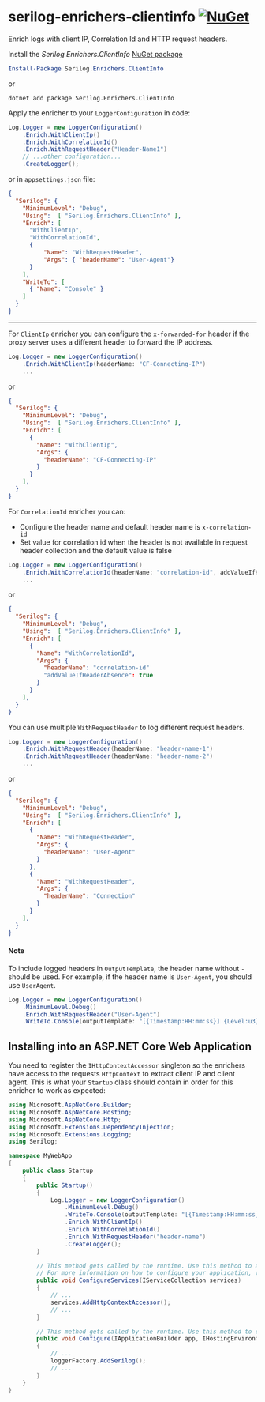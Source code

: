 # serilog-enrichers-clientinfo [![NuGet](http://img.shields.io/nuget/v/Serilog.Enrichers.ClientInfo.svg?style=flat)](https://www.nuget.org/packages/Serilog.Enrichers.ClientInfo/)
Enrich logs with client IP, Correlation Id and HTTP request headers.

Install the _Serilog.Enrichers.ClientInfo_ [NuGet package](https://www.nuget.org/packages/Serilog.Enrichers.ClientInfo/)

```powershell
Install-Package Serilog.Enrichers.ClientInfo
```
or
```shell
dotnet add package Serilog.Enrichers.ClientInfo
```

Apply the enricher to your `LoggerConfiguration` in code:

```csharp
Log.Logger = new LoggerConfiguration()
    .Enrich.WithClientIp()
    .Enrich.WithCorrelationId()
    .Enrich.WithRequestHeader("Header-Name1")
    // ...other configuration...
    .CreateLogger();
```

or in `appsettings.json` file:
```json
{
  "Serilog": {
    "MinimumLevel": "Debug",
    "Using":  [ "Serilog.Enrichers.ClientInfo" ],
    "Enrich": [ 
      "WithClientIp", 
      "WithCorrelationId",
      { 
          "Name": "WithRequestHeader", 
          "Args": { "headerName": "User-Agent"}
      }
    ],
    "WriteTo": [
      { "Name": "Console" }
    ]
  }
}
```

---

For `ClientIp` enricher you can configure the `x-forwarded-for` header if the proxy server uses a different header to forward the IP address.
```csharp
Log.Logger = new LoggerConfiguration()
    .Enrich.WithClientIp(headerName: "CF-Connecting-IP")
    ...
```
or
```json
{
  "Serilog": {
    "MinimumLevel": "Debug",
    "Using":  [ "Serilog.Enrichers.ClientInfo" ],
    "Enrich": [ 
      {
        "Name": "WithClientIp",
        "Args": {
          "headerName": "CF-Connecting-IP"
        }
      }
    ],
  }
}
```

For `CorrelationId` enricher you can:
- Configure the header name and default header name is `x-correlation-id`
- Set value for correlation id when the header is not available in request header collection and the default value is false
```csharp
Log.Logger = new LoggerConfiguration()
    .Enrich.WithCorrelationId(headerName: "correlation-id", addValueIfHeaderAbsence: true)
    ...
```
or
```json
{
  "Serilog": {
    "MinimumLevel": "Debug",
    "Using":  [ "Serilog.Enrichers.ClientInfo" ],
    "Enrich": [ 
      {
        "Name": "WithCorrelationId",
        "Args": {
          "headerName": "correlation-id"
          "addValueIfHeaderAbsence": true
        }
      }
    ],
  }
}
```

You can use multiple `WithRequestHeader` to log different request headers.
```csharp
Log.Logger = new LoggerConfiguration()
    .Enrich.WithRequestHeader(headerName: "header-name-1")
    .Enrich.WithRequestHeader(headerName: "header-name-2")
    ...
```
or
```json
{
  "Serilog": {
    "MinimumLevel": "Debug",
    "Using":  [ "Serilog.Enrichers.ClientInfo" ],
    "Enrich": [ 
      {
        "Name": "WithRequestHeader",
        "Args": {
          "headerName": "User-Agent"
        }
      },
      {
        "Name": "WithRequestHeader",
        "Args": {
          "headerName": "Connection"
        }
      }
    ],
  }
}
```

#### Note
To include logged headers in `OutputTemplate`, the header name without `-` should be used. For example, if the header name is `User-Agent`, you should use `UserAgent`.
```csharp
Log.Logger = new LoggerConfiguration()
    .MinimumLevel.Debug()
    .Enrich.WithRequestHeader("User-Agent")
    .WriteTo.Console(outputTemplate: "[{Timestamp:HH:mm:ss}] {Level:u3} {UserAgent} {Message:lj}{NewLine}{Exception}")
```

## Installing into an ASP.NET Core Web Application
You need to register the `IHttpContextAccessor` singleton so the enrichers have access to the requests `HttpContext` to extract client IP and client agent.
This is what your `Startup` class should contain in order for this enricher to work as expected:

```cs
using Microsoft.AspNetCore.Builder;
using Microsoft.AspNetCore.Hosting;
using Microsoft.AspNetCore.Http;
using Microsoft.Extensions.DependencyInjection;
using Microsoft.Extensions.Logging;
using Serilog;

namespace MyWebApp
{
    public class Startup
    {
        public Startup()
        {
            Log.Logger = new LoggerConfiguration()
                .MinimumLevel.Debug()
                .WriteTo.Console(outputTemplate: "[{Timestamp:HH:mm:ss}] {Level:u3} CLient IP: {ClientIp} Correlation Id: {CorrelationId} header-name: {headername} {Message:lj}{NewLine}{Exception}")
                .Enrich.WithClientIp()
                .Enrich.WithCorrelationId()
                .Enrich.WithRequestHeader("header-name")
                .CreateLogger();
        }

        // This method gets called by the runtime. Use this method to add services to the container.
        // For more information on how to configure your application, visit https://go.microsoft.com/fwlink/?LinkID=398940
        public void ConfigureServices(IServiceCollection services)
        {
            // ...
            services.AddHttpContextAccessor();
            // ...
        }

        // This method gets called by the runtime. Use this method to configure the HTTP request pipeline.
        public void Configure(IApplicationBuilder app, IHostingEnvironment env, ILoggerFactory loggerFactory)
        {
            // ...
            loggerFactory.AddSerilog();
            // ...
        }
    }
}
```
